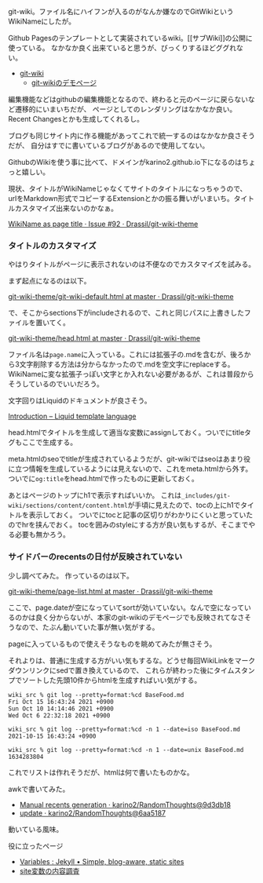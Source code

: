 git-wiki。ファイル名にハイフンが入るのがなんか嫌なのでGitWikiというWikiNameにしたが。

Github Pagesのテンプレートとして実装されているwiki。[[サブWiki]]の公開に使っている。
なかなか良く出来ていると思うが、びっくりするほどググれない。

- [git-wiki](https://github.com/Drassil/git-wiki)
  - [git-wikiのデモページ](http://www.drassil.org/git-wiki/main_page) 

編集機能などはgithubの編集機能となるので、終わると元のページに戻らないなど遷移的にいまいちだが、
ページとしてのレンダリングはなかなか良い。Recent Changesとかも生成してくれるし。

ブログも同じサイト内に作る機能があってこれで統一するのはなかなか良さそうだが、
自分はすでに書いているブログがあるので使用してない。

GithubのWikiを使う事に比べて、ドメインがkarino2.github.io下になるのはちょっと嬉しい。

現状、タイトルがWikiNameじゃなくてサイトのタイトルになっちゃうので、
urlをMarkdown形式でコピーするExtensionとかの振る舞いがいまいち。タイトルカスタマイズ出来ないのかなぁ。

[WikiName as page title · Issue #92 · Drassil/git-wiki-theme](https://github.com/Drassil/git-wiki-theme/issues/92)

### タイトルのカスタマイズ

やはりタイトルがページに表示されないのは不便なのでカスタマイズを試みる。

まず起点になるのは以下。

[git-wiki-theme/git-wiki-default.html at master · Drassil/git-wiki-theme](https://github.com/Drassil/git-wiki-theme/blob/master/_layouts/git-wiki-default.html)

で、そこからsections下がincludeされるので、これと同じパスに上書きしたファイルを置いてく。

[git-wiki-theme/head.html at master · Drassil/git-wiki-theme](https://github.com/Drassil/git-wiki-theme/blob/master/_includes/git-wiki/sections/head/head.html)

ファイル名は`page.name`に入っている。これには拡張子の.mdを含むが、後ろから3文字削除する方法は分からなかったので.mdを空文字にreplaceする。WikiNameに変な拡張子っぽい文字とか入れない必要があるが、これは普段からそうしているのでいいだろう。

文字回りはLiquidのドキュメントが良さそう。

[Introduction – Liquid template language](https://shopify.github.io/liquid/basics/introduction/)

head.htmlでタイトルを生成して適当な変数にassignしておく。ついでにtitleタグもここで生成する。

meta.htmlのseoでtitleが生成されているようだが、git-wikiではseoはあまり役に立つ情報を生成しているようには見えないので、これをmeta.htmlから外す。ついでに`og:title`をhead.htmlで作ったものに更新しておく。

あとはページのトップにh1で表示すればいいか。
これは`_includes/git-wiki/sections/content/content.html`が手頃に見えたので、tocの上にh1でタイトルを表示しておく。
ついでにtocと記事の区切りがわかりにくいと思っていたのでhrを挟んでおく。
tocを囲みのstyleにする方が良い気もするが、そこまでやる必要も無かろう。

### サイドバーのrecentsの日付が反映されていない

少し調べてみた。
作っているのは以下。

[git-wiki-theme/page-list.html at master · Drassil/git-wiki-theme](https://github.com/Drassil/git-wiki-theme/blob/master/_includes/git-wiki/components/lists/page-list.html)

ここで、page.dateが空になっていてsortが効いていない。なんで空になっているのかは良く分からないが、本家のgit-wikiのデモページでも反映されてなさそうなので、たぶん動いていた事が無い気がする。

pageに入っているもので使えそうなものを眺めてみたが無さそう。

それよりは、普通に生成する方がいい気もするな。どうせ毎回WikiLinkをマークダウンリンクにsedで置き換えているので、
これらが終わった後にタイムスタンプでソートした先頭10件からhtmlを生成すればいい気がする。

```
wiki_src % git log --pretty=format:%cd BaseFood.md
Fri Oct 15 16:43:24 2021 +0900
Sun Oct 10 14:14:46 2021 +0900
Wed Oct 6 22:32:18 2021 +0900

wiki_src % git log --pretty=format:%cd -n 1 --date=iso BaseFood.md
2021-10-15 16:43:24 +0900

wiki_src % git log --pretty=format:%cd -n 1 --date=unix BaseFood.md
1634283804
```

これでリストは作れそうだが、htmlは何で書いたものかな。

awkで書いてみた。

- [Manual recents generation · karino2/RandomThoughts@9d3db18](https://github.com/karino2/RandomThoughts/commit/9d3db189d70e3bbba10cc9778f9b8fbd07c16c15)
- [update · karino2/RandomThoughts@6aa5187](https://github.com/karino2/RandomThoughts/commit/6aa51875df8579314eda9ac0470fb3c1986eda2c)

動いている風味。

役に立ったページ
- [Variables : Jekyll • Simple, blog-aware, static sites](https://jekyllrb.com/docs/variables/)
- [site変数の内容調査](https://leico.github.io/TechnicalNote/Jekyll/site-variables)